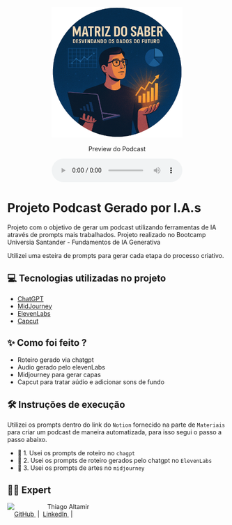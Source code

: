 <p align="center">
<img 
    src="./assets/cover.png"
    width="300"
/>
</p>

<p align="center">
    Preview do Podcast
</p>

<div align="center">
    <audio src="output/Podcast-IA-Editado.MP3" controls title="Podcast editado"></audio>
</div>

# Projeto Podcast Gerado por I.A.s


Projeto com o objetivo de gerar um podcast utilizando ferramentas de IA através de prompts mais trabalhados.
Projeto realizado no Bootcamp Universia Santander - Fundamentos de IA Generativa

Utilizei uma esteira de prompts para gerar cada etapa do processo criativo.

## 💻 Tecnologias utilizadas no projeto

- [ChatGPT](https://chat.openai.com/) 
- [MidJourney](https://www.midjourney.com/app/)
- [ElevenLabs](https://beta.elevenlabs.io/)
- [Capcut](https://www.capcut.com/pt-br/)

## ✨ Como foi feito ?

- Roteiro gerado via chatgpt
- Audio gerado pelo elevenLabs
- Midjourney para gerar capas
- Capcut para tratar aúdio e adicionar sons de fundo

## 🛠️ Instruções de execução

Utilizei os prompts dentro do link do `Notion` fornecido na parte de `Materiais` para criar um podcast de maneira automatizada, para isso segui o passo a passo abaixo.

- 🤖 1. Usei os prompts de roteiro no `chagpt`
- 🤖 2. Usei os prompts de roteiro gerados pelo chatgpt no  `ElevenLabs`
- 🤖 3. Usei os prompts de artes no `midjourney`

## 👨‍💻 Expert

<p>
    <img 
      align=left 
      margin=10 
      width=80 
      src="https://avatars.githubusercontent.com/u/114274982?s=400&u=f5e243a5a7ca315934395d5723acd3ae488b4f44&v=4"
    />
    <p>&nbsp&nbsp&nbspThiago Altamir<br>
    &nbsp&nbsp&nbsp
    <a 
        href="https://github.com/thiagoaltamirrc">
        GitHub
    </a>
    &nbsp;|&nbsp;
    <a 
        href="www.linkedin.com/in/thiagoaltamir">
        LinkedIn
    </a>
    &nbsp;|&nbsp;
</p>
<br/><br/>

